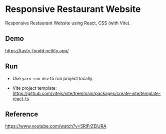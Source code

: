 # Responsive Restaurant Website

Responsive Restaurant Website using React, CSS (with Vite).

## Demo

https://tasty-foodd.netlify.app/

## Run

- Use `yarn run dev` to run project locally.

- Vite project template: https://github.com/vitejs/vite/tree/main/packages/create-vite/template-react-ts

## Reference

https://www.youtube.com/watch?v=5RIFrZEjURA
